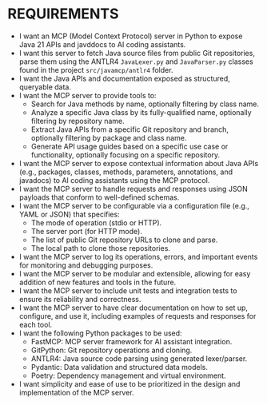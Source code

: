 # REQUIREMENTS

- I want an MCP (Model Context Protocol) server in Python to expose Java 21 APIs
  and javddocs to AI coding assistants.
- I want this server to fetch Java source files from public Git repositories,
  parse them using the ANTLR4 `JavaLexer.py` and `JavaParser.py` classes
  found in the project `src/javamcp/antlr4` folder.
- I want the Java APIs and documentation exposed as structured, queryable
  data.
- I want the MCP server to provide tools to:
    - Search for Java methods by name, optionally filtering by class name.
    - Analyze a specific Java class by its fully-qualified name, optionally
      filtering by repository name.
    - Extract Java APIs from a specific Git repository and branch, optionally
      filtering by package and class name.
    - Generate API usage guides based on a specific use case or functionality,
      optionally focusing on a specific repository.
- I want the MCP server to expose contextual information about Java APIs
  (e.g., packages, classes, methods, parameters, annotations, and javadocs)
  to AI coding assistants using the MCP protocol.
- I want the MCP server to handle requests and responses using JSON payloads
  that conform to well-defined schemas.
- I want the MCP server to be configurable via a configuration file (e.g.,
  YAML or JSON) that specifies:
    - The mode of operation (stdio or HTTP).
    - The server port (for HTTP mode).
    - The list of public Git repository URLs to clone and parse.
    - The local path to clone those repositories.
- I want the MCP server to log its operations, errors, and important events
  for monitoring and debugging purposes.
- I want the MCP server to be modular and extensible, allowing for easy
  addition of new features and tools in the future.
- I want the MCP server to include unit tests and integration tests to ensure
  its reliability and correctness.
- I want the MCP server to have clear documentation on how to set up, configure,
  and use it, including examples of requests and responses for each tool.
- I want the following Python packages to be used:
    - FastMCP: MCP server framework for AI assistant integration.
    - GitPython: Git repository operations and cloning.
    - ANTLR4: Java source code parsing using generated lexer/parser.
    - Pydantic: Data validation and structured data models.
    - Poetry: Dependency management and virtual environment.
- I want simplicity and ease of use to be prioritized in the design and
  implementation of the MCP server.
